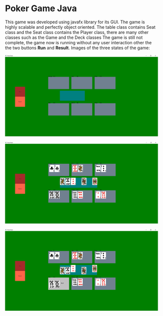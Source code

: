 # Poker Game Java
This game was developed using javafx library for its GUI.
The game is highly scalable and perfectly object oriented.
The table class contains Seat class and the Seat class contains the Player class, there are many other classes such as the Game and the Deck classes
The game is still not complete, the game now is running without any user interaction other the the two buttons **Run** and **Result**.
Images of the three states of the game:

![](src/main/resources/rdme_image1.png)


![](src/main/resources/rdme_image2.png)


![](src/main/resources/rdme_image3.png)
